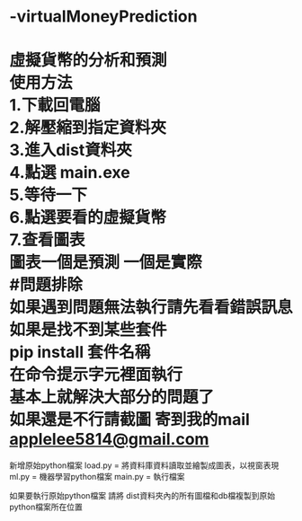 # -virtualMoneyPrediction
虛擬貨幣的分析和預測  
使用方法  
1.下載回電腦  
2.解壓縮到指定資料夾  
3.進入dist資料夾  
4.點選 main.exe  
5.等待一下  
6.點選要看的虛擬貨幣  
7.查看圖表  
圖表一個是預測 一個是實際  
#問題排除  
如果遇到問題無法執行請先看看錯誤訊息  
如果是找不到某些套件  
pip install 套件名稱  
在命令提示字元裡面執行  
基本上就解決大部分的問題了  
如果還是不行請截圖 寄到我的mail  
applelee5814@gmail.com  
======================================  
新增原始python檔案
load.py = 將資料庫資料讀取並繪製成圖表，以視窗表現
ml.py = 機器學習python檔案
main.py = 執行檔案

如果要執行原始python檔案 請將 dist資料夾內的所有圖檔和db檔複製到原始python檔案所在位置  
